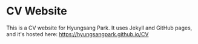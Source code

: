 # CV Website

This is a CV website for Hyungsang Park. It uses Jekyll and GitHub pages, and it's hosted
here: https://hyungsangpark.github.io/CV
